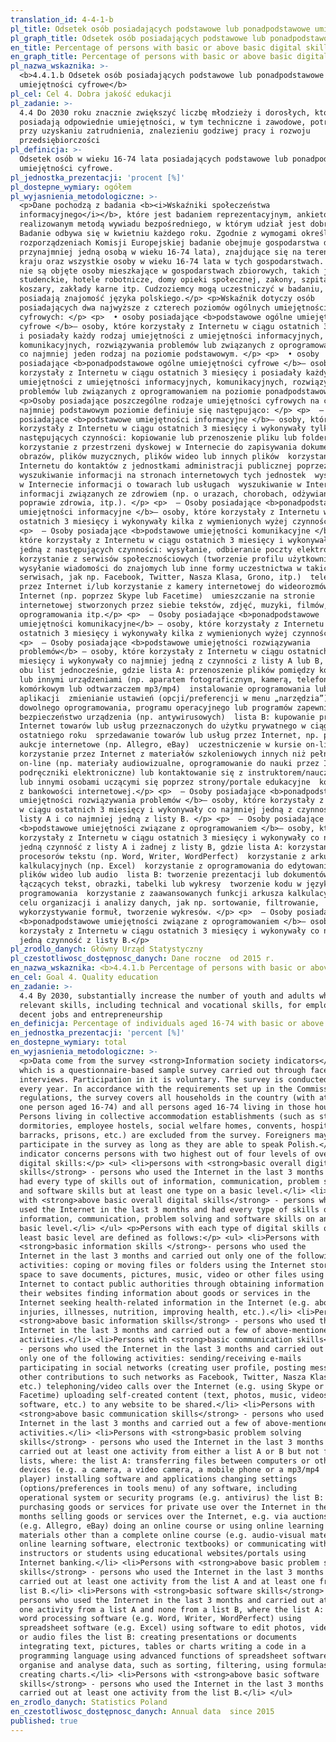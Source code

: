 ```yaml
---
translation_id: 4-4-1-b
pl_title: Odsetek osób posiadających podstawowe lub ponadpodstawowe umiejętności cyfrowe
pl_graph_title: Odsetek osób posiadających podstawowe lub ponadpodstawowe umiejętności cyfrowe
en_title: Percentage of persons with basic or above basic digital skills
en_graph_title: Percentage of persons with basic or above basic digital skills
pl_nazwa_wskaznika: >-
  <b>4.4.1.b Odsetek osób posiadających podstawowe lub ponadpodstawowe
  umiejętności cyfrowe</b>
pl_cel: Cel 4. Dobra jakość edukacji
pl_zadanie: >-
  4.4 Do 2030 roku znacznie zwiększyć liczbę młodzieży i dorosłych, którzy
  posiadają odpowiednie umiejętności, w tym techniczne i zawodowe, potrzebne
  przy uzyskaniu zatrudnienia, znalezieniu godziwej pracy i rozwoju
  przedsiębiorczości
pl_definicja: >-
  Odsetek osób w wieku 16-74 lata posiadających podstawowe lub ponadpodstawowe
  umiejętności cyfrowe.
pl_jednostka_prezentacji: 'procent [%]'
pl_dostepne_wymiary: ogółem
pl_wyjasnienia_metodologiczne: >-
  <p>Dane pochodzą z badania <b><i>Wskaźniki społeczeństwa
  informacyjnego</i></b>, które jest badaniem reprezentacyjnym, ankietowym,
  realizowanym metodą wywiadu bezpośredniego, w którym udział jest dobrowolny.
  Badanie odbywa się w kwietniu każdego roku. Zgodnie z wymogami określonymi w
  rozporządzeniach Komisji Europejskiej badanie obejmuje gospodarstwa domowe (z
  przynajmniej jedną osobą w wieku 16-74 lata), znajdujące się na terenie całego
  kraju oraz wszystkie osoby w wieku 16-74 lata w tych gospodarstwach. Badaniem
  nie są objęte osoby mieszkające w gospodarstwach zbiorowych, takich jak: domy
  studenckie, hotele robotnicze, domy opieki społecznej, zakony, szpitale,
  koszary, zakłady karne itp. Cudzoziemcy mogą uczestniczyć w badaniu, o ile
  posiadają znajomość języka polskiego.</p> <p>Wskaźnik dotyczy osób
  posiadających dwa najwyższe z czterech poziomów ogólnych umiejętności
  cyfrowych: </p> <p>  • osoby posiadające <b>podstawowe ogólne umiejętności
  cyfrowe </b>– osoby, które korzystały z Internetu w ciągu ostatnich 3 miesięcy
  i posiadały każdy rodzaj umiejętności z umiejętności informacyjnych,
  komunikacyjnych, rozwiązywania problemów lub związanych z oprogramowaniem, ale
  co najmniej jeden rodzaj na poziomie podstawowym. </p> <p>  • osoby
  posiadające <b>ponadpodstawowe ogólne umiejętności cyfrowe </b>– osoby, które
  korzystały z Internetu w ciągu ostatnich 3 miesięcy i posiadały każdy rodzaj
  umiejętności z umiejętności informacyjnych, komunikacyjnych, rozwiązywania
  problemów lub związanych z oprogramowaniem na poziomie ponadpodstawowym. </p>
  <p>Osoby posiadające poszczególne rodzaje umiejętności cyfrowych na co
  najmniej podstawowym poziomie definiuje się następująco: </p> <p>  – Osoby
  posiadające <b>podstawowe umiejętności informacyjne </b>– osoby, które
  korzystały z Internetu w ciągu ostatnich 3 miesięcy i wykonywały tylko jedną z
  następujących czynności: kopiowanie lub przenoszenie pliku lub folderu 
  korzystanie z przestrzeni dyskowej w Internecie do zapisywania dokumentów,
  obrazów, plików muzycznych, plików wideo lub innych plików  korzystanie z
  Internetu do kontaktów z jednostkami administracji publicznej poprzez
  wyszukiwanie informacji na stronach internetowych tych jednostek  wyszukiwanie
  w Internecie informacji o towarach lub usługach  wyszukiwanie w Internecie
  informacji związanych ze zdrowiem (np. o urazach, chorobach, odżywianiu,
  poprawie zdrowia, itp.). </p> <p>  – Osoby posiadające <b>ponadpodstawowe
  umiejętności informacyjne </b>– osoby, które korzystały z Internetu w ciągu
  ostatnich 3 miesięcy i wykonywały kilka z wymienionych wyżej czynności. </p>
  <p>  – Osoby posiadające <b>podstawowe umiejętności komunikacyjne </b>– osoby,
  które korzystały z Internetu w ciągu ostatnich 3 miesięcy i wykonywały tylko
  jedną z następujących czynności: wysyłanie, odbieranie poczty elektronicznej 
  korzystanie z serwisów społecznościowych (tworzenie profilu użytkownika,
  wysyłanie wiadomości do znajomych lub inne formy uczestnictwa w takich
  serwisach, jak np. Facebook, Twitter, Nasza Klasa, Grono, itp.)  telefonowanie
  przez Internet i/lub korzystanie z kamery internetowej do wideorozmów przez
  Internet (np. poprzez Skype lub Facetime)  umieszczanie na stronie
  internetowej stworzonych przez siebie tekstów, zdjęć, muzyki, filmów,
  oprogramowania itp.</p> <p>  – Osoby posiadające <b>ponadpodstawowe
  umiejętności komunikacyjne</b> – osoby, które korzystały z Internetu w ciągu
  ostatnich 3 miesięcy i wykonywały kilka z wymienionych wyżej czynności. </p>
  <p>  – Osoby posiadające <b>podstawowe umiejętności rozwiązywania
  problemów</b> – osoby, które korzystały z Internetu w ciągu ostatnich 3
  miesięcy i wykonywały co najmniej jedną z czynności z listy A lub B, ale nie z
  obu list jednocześnie, gdzie lista A: przenoszenie plików pomiędzy komputerami
  lub innymi urządzeniami (np. aparatem fotograficznym, kamerą, telefonem
  komórkowym lub odtwarzaczem mp3/mp4)  instalowanie oprogramowania lub
  aplikacji  zmienianie ustawień (opcji/preferencji w menu „narzędzia”)
  dowolnego oprogramowania, programu operacyjnego lub programów zapewniających
  bezpieczeństwo urządzenia (np. antywirusowych)  lista B: kupowanie przez
  Internet towarów lub usług przeznaczonych do użytku prywatnego w ciągu
  ostatniego roku  sprzedawanie towarów lub usług przez Internet, np. przez
  aukcje internetowe (np. Allegro, eBay)  uczestniczenie w kursie on-line lub
  korzystanie przez Internet z materiałów szkoleniowych innych niż pełny kurs
  on-line (np. materiały audiowizualne, oprogramowanie do nauki przez Internet,
  podręczniki elektroniczne) lub kontaktowanie się z instruktorem/nauczycielem
  lub innymi osobami uczącymi się poprzez strony/portale edukacyjne  korzystanie
  z bankowości internetowej.</p> <p>  – Osoby posiadające <b>ponadpodstawowe
  umiejętności rozwiązywania problemów </b>– osoby, które korzystały z Internetu
  w ciągu ostatnich 3 miesięcy i wykonywały co najmniej jedną z czynności z
  listy A i co najmniej jedną z listy B. </p> <p>  – Osoby posiadające
  <b>podstawowe umiejętności związane z oprogramowaniem </b>– osoby, które
  korzystały z Internetu w ciągu ostatnich 3 miesięcy i wykonywały co najmniej
  jedną czynność z listy A i żadnej z listy B, gdzie lista A: korzystanie z
  procesorów tekstu (np. Word, Writer, WordPerfect)  korzystanie z arkuszy
  kalkulacyjnych (np. Excel)  korzystanie z oprogramowania do edytowania zdjęć,
  plików wideo lub audio  lista B: tworzenie prezentacji lub dokumentów
  łączących tekst, obrazki, tabelki lub wykresy  tworzenie kodu w języku
  programowania  korzystanie z zaawansowanych funkcji arkusza kalkulacyjnego w
  celu organizacji i analizy danych, jak np. sortowanie, filtrowanie,
  wykorzystywanie formuł, tworzenie wykresów. </p> <p>  – Osoby posiadające
  <b>ponadpodstawowe umiejętności związane z oprogramowaniem </b>– osoby, które
  korzystały z Internetu w ciągu ostatnich 3 miesięcy i wykonywały co najmniej
  jedną czynność z listy B.</p>
pl_zrodlo_danych: Główny Urząd Statystyczny
pl_czestotliwosc_dostępnosc_danych: Dane roczne  od 2015 r.
en_nazwa_wskaznika: <b>4.4.1.b Percentage of persons with basic or above basic digital skills</b>
en_cel: Goal 4. Quality education
en_zadanie: >-
  4.4 By 2030, substantially increase the number of youth and adults who have
  relevant skills, including technical and vocational skills, for employment,
  decent jobs and entrepreneurship
en_definicja: Percentage of individuals aged 16-74 with basic or above basic digital skills
en_jednostka_prezentacji: 'percent [%]'
en_dostepne_wymiary: total
en_wyjasnienia_metodologiczne: >-
  <p>Data come from the survey <strong>Information society indicators</strong>
  which is a questionnaire-based sample survey carried out through face-to face
  interviews. Participation in it is voluntary. The survey is conducted in April
  every year. In accordance with the requirements set up in the Commission
  regulations, the survey covers all households in the country (with at least
  one person aged 16-74) and all persons aged 16-74 living in those households.
  Persons living in collective accommodation establishments (such as student
  dormitories, employee hostels, social welfare homes, convents, hospitals,
  barracks, prisons, etc.) are excluded from the survey. Foreigners may
  participate in the survey as long as they are able to speak Polish.</p> <p>The
  indicator concerns persons with two highest out of four levels of overall
  digital skills:</p> <ul> <li>persons with <strong>basic overall digital
  skills</strong> - persons who used the Internet in the last 3 months and
  had every type of skills out of information, communication, problem solving
  and software skills but at least one type on a basic level.</li> <li>persons
  with <strong>above basic overall digital skills</strong> - persons who
  used the Internet in the last 3 months and had every type of skills out of
  information, communication, problem solving and software skills on an above
  basic level.</li> </ul> <p>Persons with each type of digital skills on at
  least basic level are defined as follows:</p> <ul> <li>Persons with
  <strong>basic information skills </strong>- persons who used the
  Internet in the last 3 months and carried out only one of the following
  activities: coping or moving files or folders using the Internet storage
  space to save documents, pictures, music, video or other files using the
  Internet to contact public authorities through obtaining information from
  their websites finding information about goods or services in the
  Internet seeking health-related information in the Internet (e.g. about
  injuries, illnesses, nutrition, improving health, etc.).</li> <li>Persons with
  <strong>above basic information skills</strong> - persons who used the
  Internet in the last 3 months and carried out a few of above-mentioned
  activities.</li> <li>Persons with <strong>basic communication skills</strong>
  - persons who used the Internet in the last 3 months and carried out
  only one of the following activities: sending/receiving e-mails
  participating in social networks (creating user profile, posting messages or
  other contributions to such networks as Facebook, Twitter, Nasza Klasa, Grono,
  etc.) telephoning/video calls over the Internet (e.g. using Skype or
  Facetime) uploading self-created content (text, photos, music, videos,
  software, etc.) to any website to be shared.</li> <li>Persons with
  <strong>above basic communication skills</strong> - persons who used the
  Internet in the last 3 months and carried out a few of above-mentioned
  activities.</li> <li>Persons with <strong>basic problem solving
  skills</strong> - persons who used the Internet in the last 3 months and
  carried out at least one activity from either a list A or B but not from both
  lists, where: the list A: transferring files between computers or other
  devices (e.g. a camera, a video camera, a mobile phone or a mp3/mp4
  player) installing software and applications changing settings
  (options/preferences in tools menu) of any software, including
  operational system or security programs (e.g. antivirus) the list B:
  purchasing goods or services for private use over the Internet in the last 12
  months selling goods or services over the Internet, e.g. via auctions
  (e.g. Allegro, eBay) doing an online course or using online learning
  materials other than a complete online course (e.g. audio-visual materials,
  online learning software, electronic textbooks) or communicating with
  instructors or students using educational websites/portals using
  Internet banking.</li> <li>Persons with <strong>above basic problem solving
  skills</strong> - persons who used the Internet in the last 3 months and
  carried out at least one activity from the list A and at least one from the
  list B.</li> <li>Persons with <strong>basic software skills</strong> 
  persons who used the Internet in the last 3 months and carried out at least
  one activity from a list A and none from a list B, where the list A: using
  word processing software (e.g. Word, Writer, WordPerfect) using
  spreadsheet software (e.g. Excel) using software to edit photos, video
  or audio files the list B: creating presentations or documents
  integrating text, pictures, tables or charts writing a code in a
  programming language using advanced functions of spreadsheet software to
  organise and analyse data, such as sorting, filtering, using formulas,
  creating charts.</li> <li>Persons with <strong>above basic software
  skills</strong> - persons who used the Internet in the last 3 months and
  carried out at least one activity from the list B.</li> </ul>
en_zrodlo_danych: Statistics Poland
en_czestotliwosc_dostępnosc_danych: Annual data  since 2015
published: true
---
```

